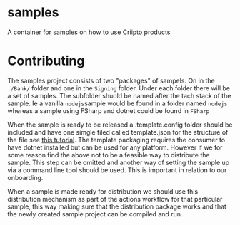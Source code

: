 # samples
A container for samples on how to use Criipto products

# Contributing
The samples project consists of two "packages" of sampels. On in the `./Bank/` folder and one in the `Signing` folder. Under each folder there will be a set of samples. The subfolder shuold be named after the tach stack of the sample. Ie a vanilla `nodejs`sample would be found in a folder named `nodejs` whereas a sample using FSharp and dotnet could be found in `FSharp`

When the sample is ready to be released a .template.config folder should be included and have one simgle filed called template.json for the structure of the file see [this tutorial](https://docs.microsoft.com/en-us/dotnet/core/tutorials/cli-templates-create-project-template). The template packaging requires the consumer to have dotnet installed but can be used for any platform. However if we for some reason find the above not to be a feasible way to distribute the sample. This step can be omitted and another way of setting the sample up via a command line tool should be used. This is important in relation to our onboarding.

When a sample is made ready for distribution we should use this distribution mechanism as part of the actions workflow for that particular sample, this way making sure that the distribution package works and that the newly created sample project can be compiled and run.

